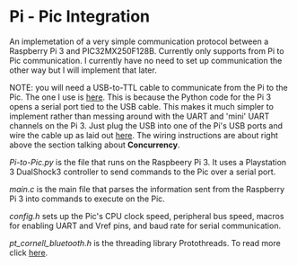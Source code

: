 # Pi - Pic Integration

An implemetation of a very simple communication protocol between a Raspberry Pi 3 and PIC32MX250F128B. Currently only supports from Pi to Pic communication. I currently have no need to set up communication the other way but I will implement that later. 

NOTE: you will need a USB-to-TTL cable to communicate from the Pi to the Pic. The one I use is [here](https://www.adafruit.com/product/954). This is because the Python code for the Pi 3 opens a serial port tied to the USB cable. This makes it much simpler to implement rather than messing around with the UART and 'mini' UART channels on the Pi 3. Just plug the USB into one of the Pi's USB ports and wire the cable up as laid out [here](http://people.ece.cornell.edu/land/courses/ece4760/labs/f2016/lab4.html). The wiring instructions are about right above the section talking about **Concurrency**.

*Pi-to-Pic.py* is the file that runs on the Raspbeery Pi 3. It uses a Playstation 3 DualShock3 controller to send commands to the Pic over a serial port.

*main.c* is the main file that parses the information sent from the Raspberry Pi 3 into commands to execute on the Pic.

*config.h* sets up the Pic's CPU clock speed, peripheral bus speed, macros for enabling UART and Vref pins, and baud rate for serial communication.

*pt_cornell_bluetooth.h* is the threading library Protothreads. To read more click [here](http://people.ece.cornell.edu/land/courses/ece4760/PIC32/index_Protothreads.html).
